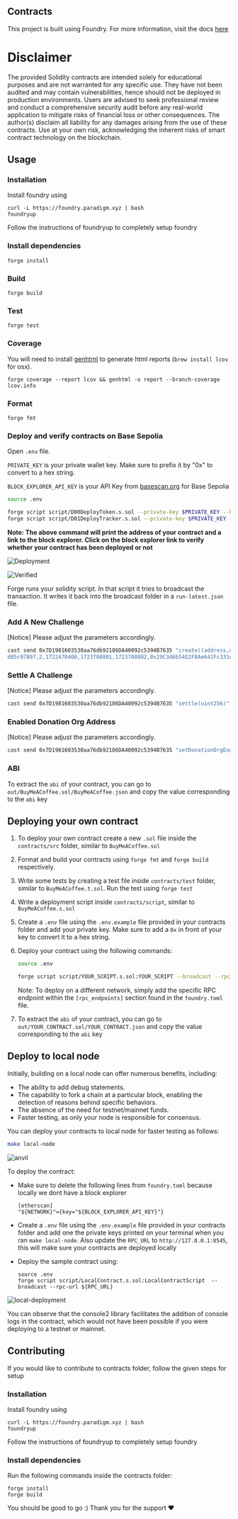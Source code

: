 ## Contracts

This project is built using Foundry. For more information, visit the docs [here](https://book.getfoundry.sh/)

# Disclaimer

The provided Solidity contracts are intended solely for educational purposes and are
not warranted for any specific use. They have not been audited and may contain vulnerabilities, hence should
not be deployed in production environments. Users are advised to seek professional review and conduct a
comprehensive security audit before any real-world application to mitigate risks of financial loss or other
consequences. The author(s) disclaim all liability for any damages arising from the use of these contracts.
Use at your own risk, acknowledging the inherent risks of smart contract technology on the blockchain.


## Usage

### Installation

Install foundry using

```shell
curl -L https://foundry.paradigm.xyz | bash
foundryup
```

Follow the instructions of foundryup to completely setup foundry

### Install dependencies

```shell
forge install
```

### Build

```shell
forge build
```

### Test

```shell
forge test
```

### Coverage

You will need to install [genhtml](https://github.com/linux-test-project/lcov) to generate html reports (`brew install lcov` for osx).

```shell
forge coverage --report lcov && genhtml -o report --branch-coverage lcov.info
```

### Format

```shell
forge fmt
```

### Deploy and verify contracts on Base Sepolia

Open `.env` file.

`PRIVATE_KEY` is your private wallet key. Make sure to prefix it by "0x" to convert to a hex string.

`BLOCK_EXPLORER_API_KEY` is your API Key from [basescan.org](https://docs.basescan.org/getting-started) for Base Sepolia

```bash
source .env

forge script script/D00DeployToken.s.sol --private-key $PRIVATE_KEY --broadcast --verify --rpc-url base_sepolia
forge script script/D01DeployTracker.s.sol --private-key $PRIVATE_KEY --broadcast --verify --rpc-url base_sepolia
```

<b> Note: The above command will print the address of your contract and a link to the block explorer. Click on the block explorer link to verify whether your contract has been deployed or not </b>

![Deployment](./assets/deployment.png)

![Verified](./assets/verified.png)

Forge runs your solidity script. In that script it tries to broadcast the transaction. It writes it back into the broadcast folder in a `run-latest.json` file.

### Add A New Challenge

[Notice] Please adjust the parameters accordingly.

```bash
cast send 0x7D1981603530aa76db92186DA40092c5394B7635 "create((address,uint64,uint64,uint64,uint64,address,address,address,uint128,uint128))" "(0x29C3d6b54E2F8Ae641Fc331cF2143B6
d05c97897,2,1722470400,1723708801,1723708802,0x29C3d6b54E2F8Ae641Fc331cF2143B6d05c97897,0x0000000000000000000000000000000000000000,0xCb5c7C676D8CcE531ceDd0fe2b4159b59607910F,5000,1000000)" --private-key $PRIVATE_KEY --rpc-url base_sepolia
```

### Settle A Challenge

[Notice] Please adjust the parameters accordingly.

```bash
cast send 0x7D1981603530aa76db92186DA40092c5394B7635 "settle(uint256)" "9" --private-key $PRIVATE_KEY --rpc-url base_sepolia
```

### Enabled Donation Org Address

[Notice] Please adjust the parameters accordingly.

```bash
cast send 0x7D1981603530aa76db92186DA40092c5394B7635 "setDonationOrgEnabled(address,bool)" "0x29C3d6b54E2F8Ae641Fc331cF2143B6d05c97897" "true" --private-key $PRIVATE_KEY --rpc-url base_sepolia
```

### ABI

To extract the `abi` of your contract, you can go to `out/BuyMeACoffee.sol/BuyMeACoffee.json` and copy the value corresponding to the `abi` key

## Deploying your own contract

1. To deploy your own contract create a new `.sol` file inside the `contracts/src` folder, similar to `BuyMeACoffee.sol`
2. Format and build your contracts using `forge fmt` and `forge build` respectively.
3. Write some tests by creating a test file inside `contracts/test` folder, similar to `BuyMeACoffee.t.sol`. Run the test using `forge test`
4. Write a deployment script inside `contracts/script`, similar to `BuyMeACoffee.s.sol`
5. Create a `.env` file using the `.env.example` file provided in your contracts folder and add your private key. Make sure to add a `0x` in front of your key to convert it to a hex string.
6. Deploy your contract using the following commands:

   ```bash
   source .env

   forge script script/YOUR_SCRIPT.s.sol:YOUR_SCRIPT --broadcast --rpc-url base_sepolia
   ```

   Note: To deploy on a different network, simply add the specific RPC endpoint within the `[rpc_endpoints]` section found in the `foundry.toml` file.
   <br/>

7. To extract the `abi` of your contract, you can go to `out/YOUR_CONTRACT.sol/YOUR_CONTRACT.json` and copy the value corresponding to the `abi` key

## Deploy to local node

Initially, building on a local node can offer numerous benefits, including:

- The ability to add debug statements.
- The capability to fork a chain at a particular block, enabling the detection of reasons behind specific behaviors.
- The absence of the need for testnet/mainnet funds.
- Faster testing, as only your node is responsible for consensus.

You can deploy your contracts to local node for faster testing as follows:

```bash
make local-node
```

![anvil](./assets/anvil.png)

To deploy the contract:

- Make sure to delete the following lines from `foundry.toml` because locally we dont have a block explorer

  ```
  [etherscan]
  "${NETWORK}"={key="${BLOCK_EXPLORER_API_KEY}"}
  ```

- Create a `.env` file using the `.env.example` file provided in your contracts folder and add one the private keys printed on your terminal when you ran `make local-node`. Also update the `RPC_URL` to `http://127.0.0.1:8545`, this will make sure your contracts are deployed locally

- Deploy the sample contract using:
  ```
  source .env
  forge script script/LocalContract.s.sol:LocalContractScript  --broadcast --rpc-url ${RPC_URL}
  ```

![local-deployment](./assets/local-deployment.png)

You can observe that the console2 library facilitates the addition of console logs in the contract, which would not have been possible if you were deploying to a testnet or mainnet.

## Contributing

If you would like to contribute to contracts folder, follow the given steps for setup

### Installation

Install foundry using

```shell
curl -L https://foundry.paradigm.xyz | bash
foundryup
```

Follow the instructions of foundryup to completely setup foundry

### Install dependencies

Run the following commands inside the contracts folder:

```shell
forge install
forge build
```

You should be good to go :) Thank you for the support ❤️
